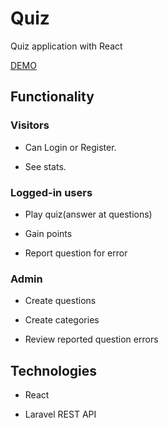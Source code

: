 # Quiz
Quiz application with React

[DEMO](http://quiz.sharkdev.eu)

<h2>Functionality</h2>
<h3>Visitors</h3>

- Can Login or Register. 

- See stats.
<h3>Logged-in users</h3>

- Play quiz(answer at questions)

- Gain points

- Report question for error
<h3>Admin</h3>

- Create questions

- Create categories

- Review reported question errors


<h2>Technologies</h2>

- React

- Laravel REST API
